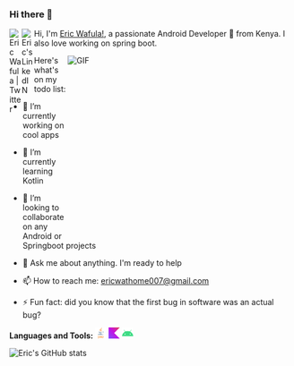 ### Hi there 👋

<a href="https://twitter.com/EricWathome">
  <img align="left" alt="Eric Wafula | Twitter" width="22px" src="https://raw.githubusercontent.com/peterthehan/peterthehan/master/assets/twitter.svg" />
</a>
<a href="https://www.linkedin.com/in/ericwafula">
  <img align="left" alt="Eric's LinkedIN" width="22px" src="https://raw.githubusercontent.com/peterthehan/peterthehan/master/assets/linkedin.svg" />
</a>

Hi, I'm [Eric Wafula!](https://ericwathome.tech/), a passionate Android Developer 🚀 from Kenya. I also love working on spring boot.

<img align="right" alt="GIF" src="https://wallpaperaccess.com/full/744062.jpg" width="400" height="320" />

Here's what's on my todo list:

- 🔭 I’m currently working on cool apps
- 🌱 I’m currently learning Kotlin
- 👯 I’m looking to collaborate on any Android or Springboot projects

- 💬 Ask me about anything. I'm ready to help
- 📫 How to reach me: ericwathome007@gmail.com

- ⚡ Fun fact: did you know that the first bug in software was an actual bug?

**Languages and Tools:**
<code><img height="20" src="https://raw.githubusercontent.com/github/explore/80688e429a7d4ef2fca1e82350fe8e3517d3494d/topics/java/java.png"></code>
<code><img height="20" src="https://raw.githubusercontent.com/github/explore/80688e429a7d4ef2fca1e82350fe8e3517d3494d/topics/kotlin/kotlin.png"></code>
<code><img height="20" src="https://raw.githubusercontent.com/github/explore/80688e429a7d4ef2fca1e82350fe8e3517d3494d/topics/android/android.png"></code>

![Eric's GitHub stats](https://github-readme-stats.vercel.app/api?username=ericwafula&show_icons=true&theme=onedark)
